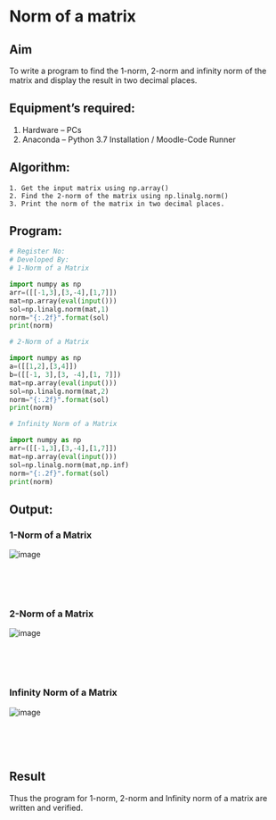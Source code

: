 # Norm of a matrix

## Aim
To write a program to find the 1-norm, 2-norm and infinity norm of the matrix and display the result in two decimal places.
## Equipment’s required:
1.	Hardware – PCs
2.	Anaconda – Python 3.7 Installation / Moodle-Code Runner
## Algorithm:
	1. Get the input matrix using np.array()   
    2. Find the 2-norm of the matrix using np.linalg.norm()
	3. Print the norm of the matrix in two decimal places.
## Program:
```Python
# Register No:
# Developed By:
# 1-Norm of a Matrix

import numpy as np
arr=([[-1,3],[3,-4],[1,7]])
mat=np.array(eval(input()))
sol=np.linalg.norm(mat,1)
norm="{:.2f}".format(sol)
print(norm)

# 2-Norm of a Matrix

import numpy as np
a=([[1,2],[3,4]])
b=([[-1, 3],[3, -4],[1, 7]])
mat=np.array(eval(input()))
sol=np.linalg.norm(mat,2)
norm="{:.2f}".format(sol)
print(norm)

# Infinity Norm of a Matrix

import numpy as np
arr=([[-1,3],[3,-4],[1,7]])
mat=np.array(eval(input()))
sol=np.linalg.norm(mat,np.inf)
norm="{:.2f}".format(sol)
print(norm)

```
## Output:
### 1-Norm of a Matrix
![image](https://github.com/user-attachments/assets/e31fd9c2-38b9-4265-89c0-6e03237fb156)

<br>
<br>
<br>

### 2-Norm of a Matrix
![image](https://github.com/user-attachments/assets/5c1c12f1-060c-47af-9fbb-498bb7ff557c)

<br>
<br>
<br>

### Infinity Norm of a Matrix

![image](https://github.com/user-attachments/assets/c5d42ee6-e4bb-4a3e-baf2-3801b57dca4d)

<br>
<br>
<br>

## Result
Thus the program for 1-norm, 2-norm and Infinity norm of a matrix are written and verified.
